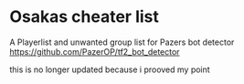 # Osakas cheater list

A Playerlist and unwanted group list for Pazers bot detector 
https://github.com/PazerOP/tf2_bot_detector

this is no longer updated because i prooved my point
